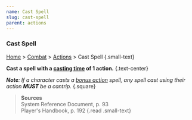 ```yaml
---
name: Cast Spell
slug: cast-spell
parent: actions
---
```

### Cast Spell
[Home](dm-operations-center) > [Combat](combat) > [Actions](actions) > Cast Spell {.small-text}

**Cast a spell with a [casting time](casting-time) of 1 action.** {.text-center}

***Note**: If a character casts a [bonus action](bonus-action) spell, any spell cast using their action **MUST** be a cantrip.*
{.square}

> **Sources** <br/>
> System Reference Document, p. 93<br/>
> Player's Handbook, p. 192
{.read .small-text}